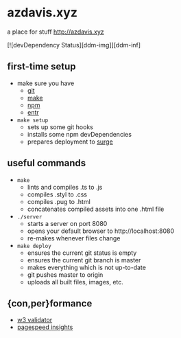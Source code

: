 # azdavis.xyz

a place for stuff http://azdavis.xyz

[![devDependency Status][ddm-img]][ddm-inf]

[img]: https://david-dm.org/azdavis/azdavis.xyz/dev-status.svg
[inf]: https://david-dm.org/azdavis/azdavis.xyz#info=devDependencies

## first-time setup

- make sure you have
    - [git][git]
    - [make][mak]
    - [npm][npm]
    - [entr][ent]
- `make setup`
    - sets up some git hooks
    - installs some npm devDependencies
    - prepares deployment to [surge][sur]

[git]: https://git-scm.com
[mak]: https://www.gnu.org/software/make
[npm]: https://www.npmjs.com
[ent]: http://entrproject.org
[sur]: https://surge.sh

## useful commands

- `make`
    - lints and compiles .ts to .js
    - compiles .styl to .css
    - compiles .pug to .html
    - concatenates compiled assets into one .html file
- `./server`
    - starts a server on port 8080
    - opens your default browser to http://localhost:8080
    - re-makes whenever files change
- `make deploy`
    - ensures the current git status is empty
    - ensures the current git branch is master
    - makes everything which is not up-to-date
    - git pushes master to origin
    - uploads all built files, images, etc.

## {con,per}formance

- [w3 validator][w3v]
- [pagespeed insights][pag]

[w3v]: https://validator.w3.org/nu/?doc=http://azdavis.xyz
[pag]: https://developers.google.com/speed/pagespeed/insights/?url=http://azdavis.xyz
